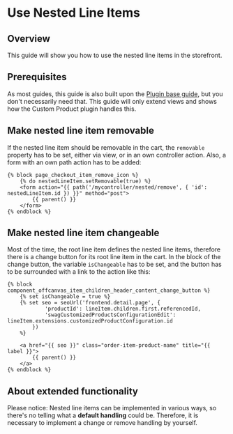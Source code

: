 # Use Nested Line Items

## Overview

This guide will show you how to use the nested line items in the storefront.

## Prerequisites

As most guides, this guide is also built upon the [Plugin base guide](../plugin-base-guide.md), but you don't necessarily need that. This guide will only extend views and shows how the Custom Product plugin handles this.

## Make nested line item removable

If the nested line item should be removable in the cart, the `removable` property has to be set, either via view, or in an own controller action. Also, a form with an own path action has to be added:

```twig
{% block page_checkout_item_remove_icon %}
    {% do nestedLineItem.setRemovable(true) %}
    <form action="{{ path('/mycontroller/nested/remove', { 'id': nestedLineItem.id }) }}" method="post">
        {{ parent() }}
    </form>
{% endblock %}
```

## Make nested line item changeable

Most of the time, the root line item defines the nested line items, therefore there is a change button for its root line item in the cart.
In the block of the change button, the variable `isChangeable` has to be set, and the button has to be surrounded with a link to the action like this:

```twig
{% block component_offcanvas_item_children_header_content_change_button %}
    {% set isChangeable = true %}
    {% set seo = seoUrl('frontend.detail.page', {
            'productId': lineItem.children.first.referencedId,
            'swagCustomizedProductsConfigurationEdit': lineItem.extensions.customizedProductConfiguration.id
        })
    %}
    
    <a href="{{ seo }}" class="order-item-product-name" title="{{ label }}">
        {{ parent() }}
    </a>
{% endblock %}
```

## About extended functionality

Please notice: Nested line items can be implemented in various ways, so there's no telling what a __default handling__ could be. Therefore, it is necessary to implement a change or remove handling by yourself.
